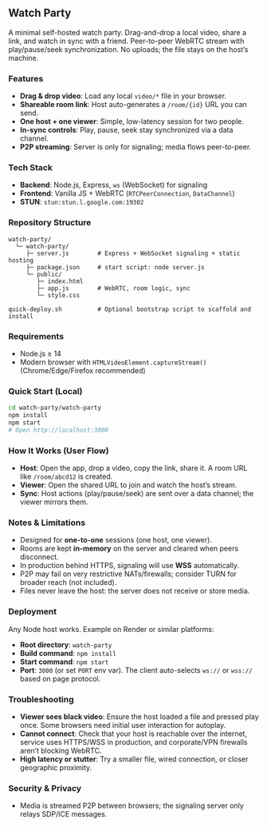 ## Watch Party

A minimal self-hosted watch party. Drag-and-drop a local video, share a link, and watch in sync with a friend. Peer-to-peer WebRTC stream with play/pause/seek synchronization. No uploads; the file stays on the host’s machine.

### Features
- **Drag & drop video**: Load any local `video/*` file in your browser.
- **Shareable room link**: Host auto-generates a `/room/{id}` URL you can send.
- **One host + one viewer**: Simple, low-latency session for two people.
- **In-sync controls**: Play, pause, seek stay synchronized via a data channel.
- **P2P streaming**: Server is only for signaling; media flows peer-to-peer.

### Tech Stack
- **Backend**: Node.js, Express, `ws` (WebSocket) for signaling
- **Frontend**: Vanilla JS + WebRTC (`RTCPeerConnection`, `DataChannel`)
- **STUN**: `stun:stun.l.google.com:19302`

### Repository Structure
```text
watch-party/
  └─ watch-party/
     ├─ server.js        # Express + WebSocket signaling + static hosting
     ├─ package.json     # start script: node server.js
     └─ public/
        ├─ index.html
        ├─ app.js        # WebRTC, room logic, sync
        └─ style.css

quick-deploy.sh          # Optional bootstrap script to scaffold and install
```

### Requirements
- Node.js ≥ 14
- Modern browser with `HTMLVideoElement.captureStream()` (Chrome/Edge/Firefox recommended)

### Quick Start (Local)
```bash
cd watch-party/watch-party
npm install
npm start
# Open http://localhost:3000
```

### How It Works (User Flow)
- **Host**: Open the app, drop a video, copy the link, share it. A room URL like `/room/abcd12` is created.
- **Viewer**: Open the shared URL to join and watch the host’s stream.
- **Sync**: Host actions (play/pause/seek) are sent over a data channel; the viewer mirrors them.

### Notes & Limitations
- Designed for **one-to-one** sessions (one host, one viewer).
- Rooms are kept **in-memory** on the server and cleared when peers disconnect.
- In production behind HTTPS, signaling will use **WSS** automatically.
- P2P may fail on very restrictive NATs/firewalls; consider TURN for broader reach (not included).
- Files never leave the host: the server does not receive or store media.

### Deployment
Any Node host works. Example on Render or similar platforms:
- **Root directory**: `watch-party`
- **Build command**: `npm install`
- **Start command**: `npm start`
- **Port**: `3000` (or set `PORT` env var). The client auto-selects `ws://` or `wss://` based on page protocol.

### Troubleshooting
- **Viewer sees black video**: Ensure the host loaded a file and pressed play once. Some browsers need initial user interaction for autoplay.
- **Cannot connect**: Check that your host is reachable over the internet, service uses HTTPS/WSS in production, and corporate/VPN firewalls aren’t blocking WebRTC.
- **High latency or stutter**: Try a smaller file, wired connection, or closer geographic proximity.

### Security & Privacy
- Media is streamed P2P between browsers; the signaling server only relays SDP/ICE messages.
